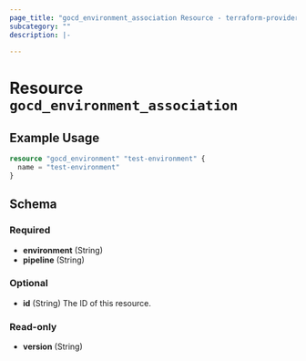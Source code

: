 ```yaml
---
page_title: "gocd_environment_association Resource - terraform-provider-gocd"
subcategory: ""
description: |-
  
---
```


# Resource `gocd_environment_association`



## Example Usage

```terraform
resource "gocd_environment" "test-environment" {
  name = "test-environment"
}
```

## Schema

### Required

- **environment** (String)
- **pipeline** (String)

### Optional

- **id** (String) The ID of this resource.

### Read-only

- **version** (String)


